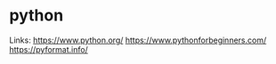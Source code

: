 # python

Links:
https://www.python.org/
https://www.pythonforbeginners.com/
https://pyformat.info/
